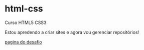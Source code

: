 # html-css
 Curso HTML5 CSS3

Estou apredendo a criar sites e agora vou gerenciar repositórios!

<a href="https://botor01.github.io/html-css/desafio10/android.html"> pagina do desafio</a>